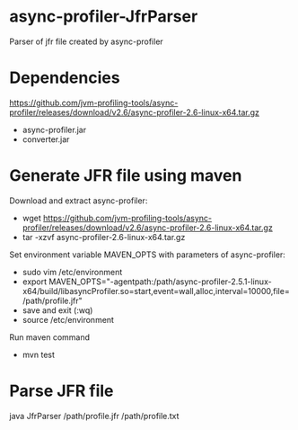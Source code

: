 # async-profiler-JfrParser
Parser of jfr file created by async-profiler

# Dependencies
https://github.com/jvm-profiling-tools/async-profiler/releases/download/v2.6/async-profiler-2.6-linux-x64.tar.gz
- async-profiler.jar
- converter.jar

# Generate JFR file using maven
Download and extract async-profiler:
- wget https://github.com/jvm-profiling-tools/async-profiler/releases/download/v2.6/async-profiler-2.6-linux-x64.tar.gz
- tar -xzvf async-profiler-2.6-linux-x64.tar.gz

Set environment variable MAVEN_OPTS with parameters of async-profiler:
- sudo vim /etc/environment
- export MAVEN_OPTS="-agentpath:/path/async-profiler-2.5.1-linux-x64/build/libasyncProfiler.so=start,event=wall,alloc,interval=10000,file=/path/profile.jfr"
- save and exit (:wq)
- source /etc/environment

Run maven command
- mvn test

# Parse JFR file
java JfrParser /path/profile.jfr /path/profile.txt 

